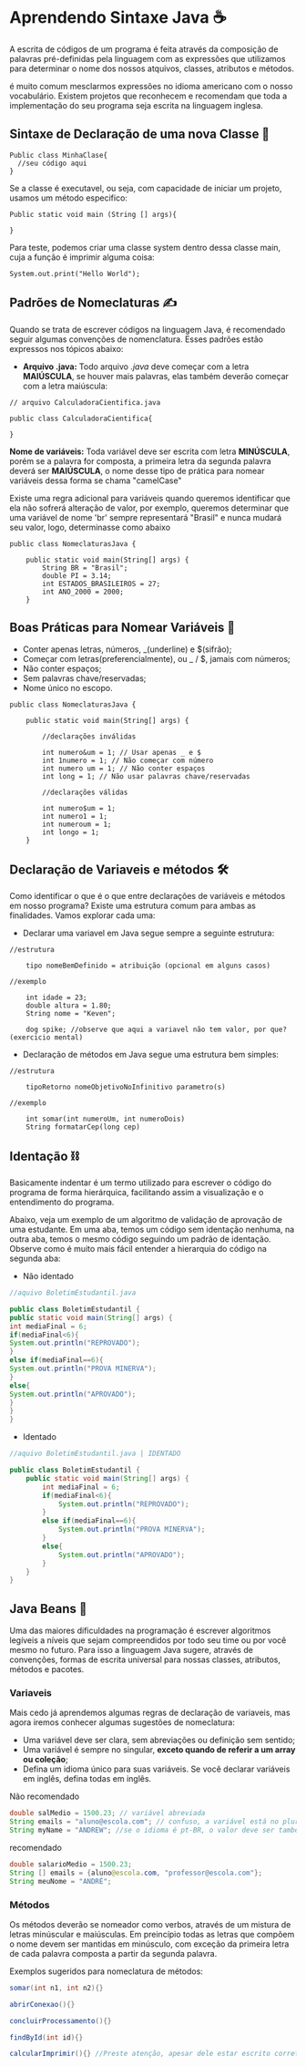 # Aprendendo Sintaxe Java ☕
A escrita de códigos de um programa é feita através da composição de palavras pré-definidas pela linguagem com as expressões que utilizamos para determinar o nome dos nossos atquivos, classes, atributos e métodos.

é muito comum mesclarmos expressões no idioma americano com o nosso vocabulário. Existem projetos que reconhecem e recomendam que toda a implementação do seu programa seja escrita na linguagem inglesa.

## Sintaxe de Declaração de uma nova Classe 📃

``` 
Public class MinhaClase{
  //seu código aqui
}
```

Se a classe é executavel, ou seja, com capacidade de iniciar um projeto, usamos um método especifico:
```
Public static void main (String [] args){

}
```

Para teste, podemos criar uma classe system dentro dessa classe main, cuja a função é imprimir alguma coisa:

```
System.out.print("Hello World");
```

## Padrões de Nomeclaturas ✍️
Quando se trata de escrever códigos na linguagem Java, é recomendado seguir algumas convenções de nomenclatura. Esses padrões estão expressos nos tópicos abaixo:

* **Arquivo .java:** Todo arquivo *.java* deve começar com a letra **MAIÚSCULA**, se houver mais palavras, elas também deverão começar com a letra maiúscula:

```
// arquivo CalculadoraCientifica.java

public class CalculadoraCientifica{

}
```

**Nome de variáveis:** Toda variável deve ser escrita com letra **MINÚSCULA**, porém se a palavra for composta, a primeira letra da segunda palavra deverá ser **MAIÚSCULA**, o nome desse tipo de prática para nomear variáveis dessa forma se chama "camelCase"

Existe uma regra adicional para variáveis quando queremos identificar que ela não 
sofrerá alteração de valor, por exemplo, queremos determinar que uma variável de nome 'br'
sempre representará "Brasil" e nunca mudará seu valor, logo, determinasse como abaixo

```
public class NomeclaturasJava {
    
    public static void main(String[] args) {
        String BR = "Brasil";
        double PI = 3.14;
        int ESTADOS_BRASILEIROS = 27;
        int ANO_2000 = 2000;
    }
```

## Boas Práticas para Nomear Variáveis 💎

* Conter apenas letras, números, _(underline) e $(sifrão);
* Começar com letras(preferencialmente), ou _ / $, jamais com números;
* Não conter espaços;
* Sem palavras chave/reservadas;
* Nome único no escopo.

```
public class NomeclaturasJava {
    
    public static void main(String[] args) {
        
        //declarações inválidas

        int numero&um = 1; // Usar apenas _ e $
        int 1numero = 1; // Não começar com número
        int numero um = 1; // Não conter espaços
        int long = 1; // Não usar palavras chave/reservadas

        //declarações válidas

        int numero$um = 1;
        int numero1 = 1;
        int numeroum = 1;
        int longo = 1;
    }
```
## Declaração de Variaveis e métodos 🛠️

Como identificar o que é o que entre declarações de variáveis e métodos em nosso programa? Existe uma estrutura comum para ambas as finalidades. Vamos explorar cada uma:

* Declarar uma variavel em Java segue sempre a seguinte estrutura:

```
//estrutura

    tipo nomeBemDefinido = atribuição (opcional em alguns casos)

//exemplo

    int idade = 23;
    double altura = 1.80;
    String nome = "Keven";

    dog spike; //observe que aqui a variavel não tem valor, por que? (exercicio mental)
```

* Declaração de métodos em Java segue uma estrutura bem simples:

```
//estrutura

    tipoRetorno nomeObjetivoNoInfinitivo parametro(s)

//exemplo

    int somar(int numeroUm, int numeroDois)
    String formatarCep(long cep)
```
## Identação ⛓️
Basicamente indentar é um termo utilizado para escrever o código do programa de forma hierárquica, facilitando assim a visualização e o entendimento do programa.

Abaixo, veja um exemplo de um algoritmo de validação de aprovação de uma estudante. Em uma aba, temos um código sem identação nenhuma, na outra aba, temos o mesmo código seguindo um padrão de identação. Observe como é muito mais fácil entender a hierarquia do código na segunda aba:

* Não identado

```java
//aquivo BoletimEstudantil.java

public class BoletimEstudantil {
public static void main(String[] args) {
int mediaFinal = 6;
if(mediaFinal<6){
System.out.println("REPROVADO");    
}
else if(mediaFinal==6){
System.out.println("PROVA MINERVA");
}
else{
System.out.println("APROVADO"); 
}
}
}
```
* Identado

```java
//aquivo BoletimEstudantil.java | IDENTADO

public class BoletimEstudantil {
    public static void main(String[] args) {
        int mediaFinal = 6;
        if(mediaFinal<6){
            System.out.println("REPROVADO");    
        }
        else if(mediaFinal==6){
            System.out.println("PROVA MINERVA");
        }
        else{
            System.out.println("APROVADO"); 
        }
    }
}
```
## Java Beans 🫘

Uma das maiores dificuldades na programação é escrever algoritmos legíveis a níveis que sejam compreendidos por todo seu time ou por você mesmo no futuro. Para isso a linguagem Java sugere, através de convenções, formas de escrita universal para nossas classes, atributos, métodos e pacotes.


### Variaveis

Mais cedo já aprendemos algumas regras de declaração de variaveis, mas agora iremos conhecer algumas sugestões de nomeclatura:

* Uma variável deve ser clara, sem abreviações ou definição sem sentido;
* Uma variável é sempre no singular, **exceto quando de referir a um array ou coleção**;
* Defina um idioma único para suas variáveis. Se você declarar variáveis em inglês, defina todas em inglês.

Não recomendado

```Java
double salMedio = 1500.23; // variável abreviada
String emails = "aluno@escola.com"; // confuso, a variável está no plural mas remete a apenas um valor
String myName = "ANDREW"; //se o idioma é pt-BR, o valor deve ser também.

```

recomendado
```java
double salarioMedio = 1500.23;
String [] emails = {aluno@escola.com, "professor@escola.com"};
String meuNome = "ANDRÉ";
```

### Métodos

Os métodos deverão se nomeador como verbos, através de um mistura de letras minúscular e maiúsculas. Em preincípio todas as letras que compõem o nome devem ser mantidas em minúsculo, com exceção da primeira letra de cada palavra composta a partir da segunda palavra.

Exemplos sugeridos para nomeclatura de métodos:

```java
somar(int n1, int n2){}

abrirConexao(){}

concluirProcessamento(){}

findById(int id){}

calcularImprimir(){} //Preste atenção, apesar dele estar escrito corretamente, qual a função desse método? Calcular ou imprimir? Pois é.
```

